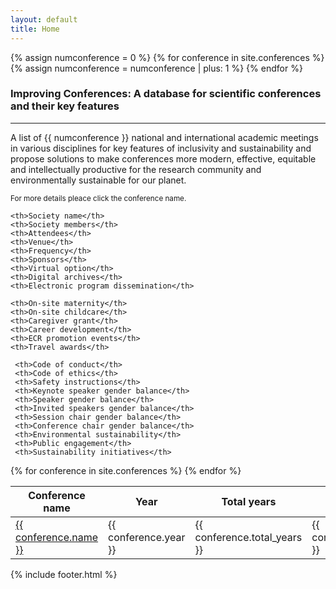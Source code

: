 ```yaml
---
layout: default
title: Home
---
```

{% assign numconference = 0 %}
        {% for conference in site.conferences %}
          {% assign numconference = numconference | plus: 1 %}
{% endfor %}

<h3>Improving Conferences: A database for scientific conferences and their key features</h3>
<hr>
<p> A list of {{ numconference }} national and international academic meetings in various disciplines for key features of inclusivity and sustainability and propose solutions to make conferences more modern, effective, equitable and intellectually productive for the research community and environmentally sustainable for our planet. </p>

<small>For more details pleace click the conference name.</small>

<table id='data_table' class="hover" style="width:100%">
  <thead>
  <tr>
    <th>Conference name</th>
    <th>Year</th>
    <th>Total years</th>
    <th>Discipline</th>
    <th>Registration fees</th>
    <th>Attendance cost</th>   
    <th>Carbon footprint <small> (tons of CO<sub>2</sub>)</small></th>
    <th>Other carbon footprint <small>(tons of CO<sub>2</sub>)</small></th>
    <th>Gender Balance/Diversity Statement</th>

    <th>Society name</th>
    <th>Society members</th>
    <th>Attendees</th>
    <th>Venue</th>
    <th>Frequency</th>
    <th>Sponsors</th>
    <th>Virtual option</th>
    <th>Digital archives</th>
    <th>Electronic program dissemination</th>

    <th>On-site maternity</th>
    <th>On-site childcare</th>
    <th>Caregiver grant</th>
    <th>Career development</th>
    <th>ECR promotion events</th>
    <th>Travel awards</th>

     <th>Code of conduct</th>
     <th>Code of ethics</th>
     <th>Safety instructions</th>
     <th>Keynote speaker gender balance</th>
     <th>Speaker gender balance</th>
     <th>Invited speakers gender balance</th>
     <th>Session chair gender balance</th>
     <th>Conference chair gender balance</th>
     <th>Environmental sustainability</th>
     <th>Public engagement</th>
     <th>Sustainability initiatives</th>


  </tr>
  </thead>

  <tbody>
{% for conference in site.conferences %}
  <tr>
	<td><a href="{{ site.baseurl }}{{ conference.url }}">{{ conference.name }}</a></td>
  <td>{{ conference.year }}</td>
  <td>{{ conference.total_years }}</td>
  <td>{{ conference.discipline }}</td>
  <td>{{ conference.registration_fee }}</td>
  <td>{{ conference.attendance_cost }}</td>
  <td>{{ conference.carbon_footprint }}</td>
  <td>{{ conference.other_carbon_footprint }}</td>
  <td>{{ conference.gender_balance }}</td>

  <td>{{ conference.society_name }}</td>
  <td>{{ conference.society_members }}</td>
  <td>{{ conference.attendees }}</td>
  <td>{{ conference.venue }}</td>
  <td>{{ conference.frequency }}</td>
  <td>{{ conference.sponsors }}</td>
  <td>{{ conference.virtual_option }}</td>
  <td>{{ conference.digital_archives }}</td>  
  <td>{{ conference.electronic_program }}</td>

  <td>{{ conference.onsite_maternity }}</td>
  <td>{{ conference.onsite_childcare }}</td>
  <td>{{ conference.caregiver_grant }}</td>
  <td>{{ conference.career_development }}</td>
  <td>{{ conference.ecr_promotion_events }}</td>
  <td>{{ conference.travel_awards }}</td>

  <td>{{ conference.code_of_conduct }}</td>
  <td>{{ conference.code_of_ethics }}</td>
  <td>{{ conference.safety_instructions }}</td>
  <td>{{ conference.keynote_gender_balance }}</td>
  <td>{{ conference.speaker_gender_balance }}</td>
  <td>{{ conference.invited_gender_balance }}</td>
  <td>{{ conference.session_chair_gender_balance }}</td>
  <td>{{ conference.conference_chair_gender_balance }}</td>
  <td>{{ conference.environmental_sustainability }}</td>
  <td>{{ conference.public_engagement }}</td>
  <td>{{ conference.sustainability_initiatives }}</td>

  </tr>
{% endfor %}
  </tbody>
</table>

{% include footer.html %}
